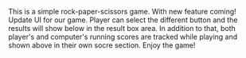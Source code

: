 This is a simple rock-paper-scissors game.
With new feature coming!
Update UI for our game. Player can select the different button and the results will show below in the result box area. In addition to that, both player's and computer's running scores are tracked while playing and shown above in their own socre section.
Enjoy the game! 
